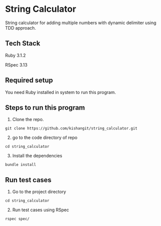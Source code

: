 # String Calculator

String calculator for adding multiple numbers with dynamic delimiter using TDD approach.


## Tech Stack

Ruby 3.1.2

RSpec 3.13


## Required setup
You need Ruby installed in system to run this program.


## Steps to run this program
1. Clone the repo.<br />
```
git clone https://github.com/kishangit/string_calculator.git
```
2. go to the code directory of repo<br />
```
cd string_calculator
```
3. Install the dependencies<br />
```
bundle install
```

## Run test cases
1. Go to the project directory
```
cd string_calculator
```
2. Run test cases using RSpec
```
rspec spec/
```
